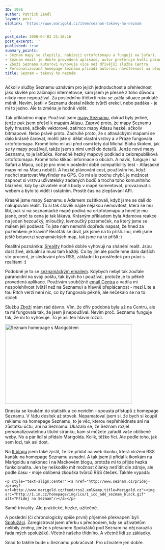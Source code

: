 ```yaml
---
ID: 1956
author: Patrick Zandl
layout: post
oldlink: 'https://www.marigold.cz/item/seznam-takovy-ho-neznam

  '
post_date: 2006-04-03 21:16:16
post_excerpt: ''
published: true
summary_points:
- Seznam mapy se zlepšily, nabízejí ortofotomapu a fungují na Safari.
- Seznam email je dobře provedená aplikace, autor preferuje kvůli paranoii jiný.
- Zboží Seznamu autorovi vyhovuje více než dřívější služba Centra.
- Personalizovaná homepage Seznamu přivádí autorovi návštěvnost na blog.
title: Seznam – takový ho neznám
---
```


<p>Ačkoliv služby Seznamu uznávám pro jejich jednoduchost a přehlednost jako skvělé pro začínající internetovce, sám jsem je přesně z toho důvodu nikdy moc nepoužíval. Za posledního třičtvrti roku se začla situace proklatě měnit. Nevím, jestli v Seznamu dostal někdo tvůrčí erekci, nebo padáka - je mi to jedno. Ale ta změna je hodně vidět. </p>

<p>Tak příkladmo mapy. Používal jsem <a href="http://mapy.seznam.cz">mapy Seznamu</a>, dokud byly jediné, jenže pak jsem přešel k <a href="http://mapy.atlas.cz">mapám Atlasu</a>. Zaprvé proto, že mapy Seznamu byly hnusné, ačkoliv vektorové, zatímco mapy Atlasu hezké, ačkoliv bitmapové. Nebo právě proto. Zadruhé proto, že s atlasáckými mapami se dalo krásně čarovat, mohli jste si dělat vlastní vrstvy a v Praze fungovala ortofotomapa. Kromě toho mi asi před osmi lety dal Michal Bláha školení, jak se ty mapy používají, takže jsem s nimi uměl do detailů. Jenže nové mapy Seznamu, to je lahůdka. Konečně hezký mapový podklad a celorepubliková ortofotomapa. Kromě toho klikací informace o obcích. A navíc, funguje i na Safari a Macu, což je pro mne v poslední době compatibility test - Atlasácké mapy mi na Macu neběží.  A hezké plánování cest, používám ho, když nechci startovat Wayfinder na GPS. Co mi ale trochu chybí, je možnost zapnout si vrstvu uživatelsky zadaných bodů a trocha toho komunitního bláznění, kdy by uživatelé mohli body v mapě komentovat, provazovat s webem a bylo to vidět i ostatním. Prostě čas na zlepšování API. </p>

<p>Krásně jsme mapy Seznamu s Adamem zužitkovali, když jsme se dali do nakupování realit. To si tak člověk najde nějakou nemovitost, která se mu líbí, pak si na seznamácké mapě podívá na ortofotomapu a hned je mu jasné, proč ta cena je tak lákavá. Krásným příkladem byla Adamova reakce na jeden hezoučký, miloučký, levnoučký pozemeček, na který jsme se málem jeli podávat: To jste nám nemohli dopředu napsat, že hned za pozemkem je kravín? Realiťák se divil, jak jsme na to přišli. Inu, měli jsme ještě betaverzi seznamáckých map, tak jsme na to přišli :)</p>

<p>Realitní poznámka: <a href="http://www.sreality.cz">Sreality</a> hodně dobře vyhovují na shánění realit. Jsou dost živé, aktuální a musí tam každý. Co by jim ale podle mne dalo dalších sto procent, je sledování přes RSS, základní to prostředek pro práci s realitami :)</p>

<p>Podobně je to se <a href="http://email.seznam.cz">seznamáckým emailem</a>. Kdybych nebyl tak zoufale paranoidní na svoji poštu, tak bych ho i používal, protože je to pěkně provedená aplikace. Používám souběžně <a href="http://mail.centrum.cz">email Centra</a> a vadila mi nespolehlivost (větší než na Seznamu) a hlavně přeplácanost - mezi Lite a tou Ritch verzí není nic, co by fungovalo pěkně, ale nečekalo se na to století. </p>

<p>Službu <a href="http://zbozi.seznam.cz">Zboží</a> mám rád dávno. Vím, že dřív podobná byla už na Centru, ale ta mi fungovala tak, že jsem ji nepoužíval. Nevím proč. Seznamu funguje tak, že mi to vyhovuje. To je asi ten hlavní rozdíl.</p>

<div class="rightbox"><img src="/wp-content/uploads/20060403-seznamhomepage.png" alt="Seznam homepage s Marigoldem" width="413" height="259" /></div>
<p>Dneska se koukám do statistik a co nevidím - spousta přístupů z homepage Seznamu. V řádu desítek až stovek. Nepamatoval jsem si, že bych si koupil reklamu na homepage Seznamu, to je věc, kterou nepřehlédnete ani na zůstatku účtu, ani na Seznamu. Ukázalo se, že Seznam rozjel personalizovatelnou titulní stránku, kam si můžete zařadit vaše oblíbené weby. No a pár lidí si přidalo Marigolda. Kolik, těžko říci. Ale podle toho, jak sem lozí, tak asi dost. </p>

<p>Na <a href="http://blog.lide.cz/ilblog/2006/04/03/261">ILblogu</a> jsem také zjistil, že lze přidat na web ikonku, která vložení RSS kanálu na homepage Seznamu usnadní. A tak jsem ji přidal k ikonkám na Marigoldu a nakonec i na Mackovém blogu, protože mi to přijde hezká funkcionalita. Jen by neškodilo mít možnost články netřídit dle zdroje, ale podle času - moje oblíbená zkouška tvůrců RSS čteček. Takhle vypadá:</p>

	<p style="text-align:center"><a href="http://www.seznam.cz/pridej-zpravy?url=http://www.marigold.cz/feed/rss2.xml&amp;title=Marigold.cz"><img src="http://1.im.cz/homepage/img/ico/1_ico_add_seznam_black.gif"  alt="Přidej na Seznam"/></a></p>

<p>Samé triviality. Ale praktické, hezké, užitečné.</p>

<p>A poslední (či chronologicky spíše první) příjemné překvapení byli <a href="http://www.spoluzaci.cz">Spolužáci</a>. Zaregistroval jsem aférku s přechodem, kdy se uživatelům nelíbily změny, jenže s přesunem Spolužáků pod Seznam na něj narazila řada mých spolužáků. Včetně našeho třídního. A včetně lidí ze základky.</p>

<p>Snad to takhle bude u Seznamu pokračovat. Pro uživatele jen dobře.
</p>